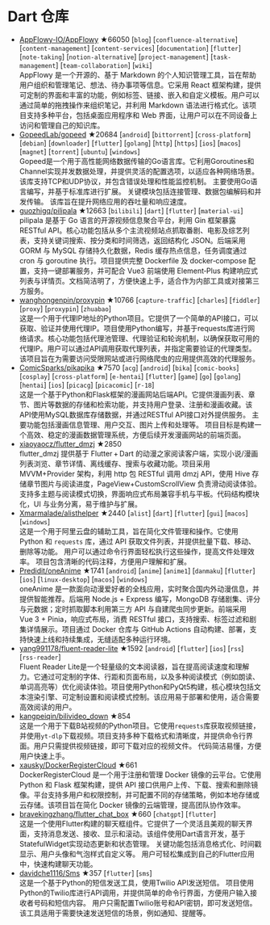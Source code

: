 # Dart 仓库

- [AppFlowy-IO/AppFlowy](https://github.com/AppFlowy-IO/AppFlowy) ★66050 [`blog`] [`confluence-alternative`] [`content-management`] [`content-services`] [`documentation`] [`flutter`] [`note-taking`] [`notion-alternative`] [`project-management`] [`task-management`] [`team-collaboration`] [`wiki`]  
  AppFlowy 是一个开源的、基于 Markdown 的个人知识管理工具，旨在帮助用户组织和管理笔记、想法、待办事项等信息。它采用 React 框架构建，提供可定制的界面和丰富的功能，例如标签、链接、嵌入和自定义模板。用户可以通过简单的拖拽操作来组织笔记，并利用 Markdown 语法进行格式化。该项目支持多种平台，包括桌面应用程序和 Web 界面，让用户可以在不同设备上访问和管理自己的知识库。
- [GopeedLab/gopeed](https://github.com/GopeedLab/gopeed) ★20684 [`android`] [`bittorrent`] [`cross-platform`] [`debian`] [`downloader`] [`flutter`] [`golang`] [`http`] [`https`] [`ios`] [`macos`] [`magnet`] [`torrent`] [`ubuntu`] [`windows`]  
  Gopeed是一个用于高性能网络数据传输的Go语言库。它利用Goroutines和Channel实现并发数据处理，并提供灵活的配置选项，以适应各种网络场景。该库支持TCP和UDP协议，并包含错误处理和性能监控机制。  主要使用Go语言编写，并基于标准库进行扩展。  关键模块包括连接管理、数据包编解码和并发传输。  该库旨在提升网络应用的吞吐量和响应速度。
- [guozhigq/pilipala](https://github.com/guozhigq/pilipala) ★12663 [`bilibili`] [`dart`] [`flutter`] [`material-ui`]  
  pilipala 是基于 Go 语言的开源视频信息聚合平台，利用 Gin 框架暴露 RESTful API。核心功能包括从多个主流视频站点抓取番剧、电影及综艺列表，支持关键词搜索、按分类和时间筛选，返回结构化 JSON。后端采用 GORM 与 MySQL 存储持久化数据，Redis 缓存热点信息，任务调度通过 cron 与 goroutine 执行。项目提供完整 Dockerfile 及 docker‑compose 配置，支持一键部署服务，并可配合 Vue3 前端使用 Element‑Plus 构建响应式列表与详情页。文档简洁明了，方便快速上手，适合作为内部工具或对接第三方服务。
- [wanghongenpin/proxypin](https://github.com/wanghongenpin/proxypin) ★10766 [`capture-traffic`] [`charles`] [`fiddler`] [`proxy`] [`proxypin`] [`zhuabao`]  
  这是一个用于代理IP地址的Python项目。它提供了一个简单的API接口，可以获取、验证并使用代理IP。项目使用Python编写，并基于requests库进行网络请求。核心功能包括代理池管理、代理验证和轮询机制，以确保获取可用的代理IP。用户可以通过API调用获取代理列表，并指定需要验证的代理类型。该项目旨在为需要访问受限网站或进行网络爬虫的应用提供高效的代理服务。
- [ComicSparks/pikapika](https://github.com/ComicSparks/pikapika) ★7570 [`acg`] [`android`] [`bika`] [`comic-books`] [`cosplay`] [`cross-platform`] [`e-hentai`] [`flutter`] [`game`] [`go`] [`golang`] [`hentai`] [`ios`] [`picacg`] [`picacomic`] [`r-18`]  
  这是一个基于Python和Flask框架的漫画网站后端API。它提供漫画列表、章节、图片等数据的存储和检索功能，并支持用户登录、注册和漫画收藏。该API使用MySQL数据库存储数据，并通过RESTful API接口对外提供服务。  主要功能包括漫画信息管理、用户交互、图片上传和处理等。  项目目标是构建一个高效、稳定的漫画数据管理系统，方便后续开发漫画网站的前端页面。
- [xiaoyaocz/flutter_dmzj](https://github.com/xiaoyaocz/flutter_dmzj) ★2850  
  flutter_dmzj 提供基于 Flutter + Dart 的动漫之家阅读客户端，实现小说/漫画列表浏览、章节详情、离线缓存、搜索与收藏功能。项目采用 MVVM+Provider 架构，利用 http 包 RESTful 调用 dmzj API，使用 Hive 存储章节图片与阅读进度，PageView+CustomScrollView 负责滑动阅读体验。支持多主题与阅读模式切换，界面响应式布局兼容手机与平板。代码结构模块化，UI 与业务分离，易于维护与扩展。
- [Xmarmalade/alisthelper](https://github.com/Xmarmalade/alisthelper) ★2440 [`alist`] [`dart`] [`flutter`] [`gui`] [`macos`] [`windows`]  
  这是一个用于阿里云盘的辅助工具，旨在简化文件管理和操作。它使用 Python 和 `requests` 库，通过 API 获取文件列表，并提供批量下载、移动、删除等功能。  用户可以通过命令行界面轻松执行这些操作，提高文件处理效率。  项目包含清晰的代码注释，方便用户理解和扩展。
- [Predidit/oneAnime](https://github.com/Predidit/oneAnime) ★1741 [`android`] [`anime`] [`anime1`] [`danmaku`] [`flutter`] [`ios`] [`linux-desktop`] [`macos`] [`windows`]  
  oneAnime 是一款面向动漫爱好者的全栈应用，实时聚合国内外动漫信息，并提供智能推荐。后端用 Node.js + Express 编写，MongoDB 存储剧集、评分与元数据；定时抓取脚本利用第三方 API 与自建爬虫同步更新。前端采用 Vue 3 + Pinia，响应式布局，消费 RESTful 接口，支持搜索、标签过滤和剧集详情展示。项目通过 Docker 仓库与 GitHub Actions 自动构建、部署，支持快速上线和持续集成，无缝适配多种运行环境。
- [yang991178/fluent-reader-lite](https://github.com/yang991178/fluent-reader-lite) ★1592 [`android`] [`flutter`] [`ios`] [`rss`] [`rss-reader`]  
  Fluent Reader Lite是一个轻量级的文本阅读器，旨在提高阅读速度和理解力。它通过可定制的字体、行距和页面布局，以及多种阅读模式（例如朗读、单词高亮等）优化阅读体验。项目使用Python和PyQt5构建，核心模块包括文本渲染引擎、可定制设置和阅读模式控制。该应用易于部署和使用，适合需要高效阅读的用户。
- [kangpeiqin/bilivideo_down](https://github.com/kangpeiqin/bilivideo_down) ★854  
  这是一个用于下载B站视频的Python项目。它使用`requests`库获取视频链接，并使用`yt-dlp`下载视频。项目支持多种下载格式和清晰度，并提供命令行界面。用户只需提供视频链接，即可下载对应的视频文件。  代码简洁易懂，方便用户快速上手。
- [xausky/DockerRegisterCloud](https://github.com/xausky/DockerRegisterCloud) ★661  
  DockerRegisterCloud 是一个用于注册和管理 Docker 镜像的云平台。它使用 Python 和 Flask 框架构建，提供 API 接口供用户上传、下载、搜索和删除镜像。平台支持多用户和权限控制，并可配置不同的存储策略，例如本地存储或云存储。该项目旨在简化 Docker 镜像的云端管理，提高团队协作效率。
- [bravekingzhang/flutter_chat_box](https://github.com/bravekingzhang/flutter_chat_box) ★660 [`chatgpt`] [`flutter`]  
  这是一个使用Flutter构建的聊天框组件。它提供了一个灵活且美观的聊天界面，支持消息发送、接收、显示和滚动。该组件使用Dart语言开发，基于StatefulWidget实现动态更新和状态管理。  关键功能包括消息格式化、时间戳显示、用户头像和气泡样式自定义等。  用户可轻松集成到自己的Flutter应用中，快速构建聊天功能。
- [davidche1116/Sms](https://github.com/davidche1116/Sms) ★357 [`flutter`] [`sms`]  
  这是一个基于Python的短信发送工具，使用Twilio API发送短信。  项目使用Python的Twilio库进行API调用，并提供简单的命令行界面，方便用户输入接收者号码和短信内容。  用户只需配置Twilio账号和API密钥，即可发送短信。  该工具适用于需要快速发送短信的场景，例如通知、提醒等。
